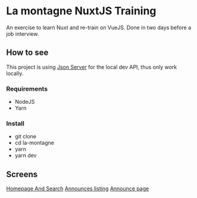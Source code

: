 # La montagne NuxtJS Training

An exercise to learn Nuxt and re-train on VueJS. Done in two days before a job interview.

## How to see

This project is using [Json Server](https://github.com/typicode/json-server) for the local dev API, thus only work locally.

### Requirements

- NodeJS
- Yarn

### Install

- git clone
- cd la-montagne
- yarn
- yarn dev

## Screens

[Homepage And Search](image1.jpg)
[Announces listing](image2.jpg)
[Announce page](image3.jpg)
